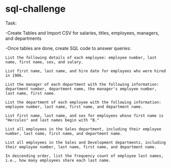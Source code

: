 # sql-challenge


Task:

-Create Tables and Import CSV for salaries, titles, employees, managers, and departments

-Once tables are done, create SQL code to answer queries: 

    List the following details of each employee: employee number, last name, first name, sex, and salary.

    List first name, last name, and hire date for employees who were hired in 1986.

    List the manager of each department with the following information: department number, department name, the manager's employee number, last name, first name.

    List the department of each employee with the following information: employee number, last name, first name, and department name.

    List first name, last name, and sex for employees whose first name is "Hercules" and last names begin with "B."

    List all employees in the Sales department, including their employee number, last name, first name, and department name.

    List all employees in the Sales and Development departments, including their employee number, last name, first name, and department name.

    In descending order, list the frequency count of employee last names, i.e., how many employees share each last name.
  
  
